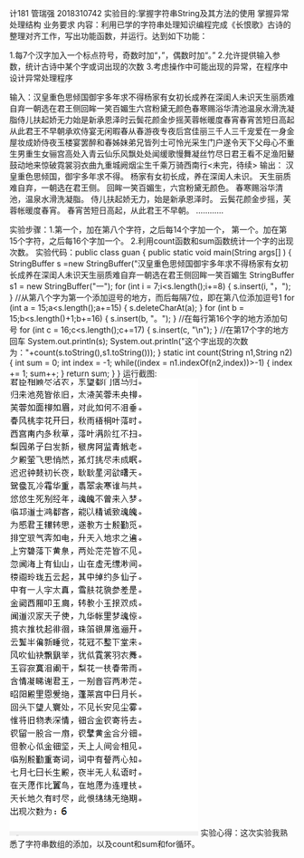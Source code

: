 计181 管瑞强 2018310742
实验目的:掌握字符串String及其方法的使用  掌握异常处理结构
业务要求
内容：利用已学的字符串处理知识编程完成《长恨歌》古诗的整理对齐工作，写出功能函数，并运行。达到如下功能：

1.每7个汉字加入一个标点符号，奇数时加“，”，偶数时加“。”
2.允许提供输入参数，统计古诗中某个字或词出现的次数
3.考虑操作中可能出现的异常，在程序中设计异常处理程序

输入：汉皇重色思倾国御宇多年求不得杨家有女初长成养在深闺人未识天生丽质难自弃一朝选在君王侧回眸一笑百媚生六宫粉黛无颜色春寒赐浴华清池温泉水滑洗凝脂侍儿扶起娇无力始是新承恩泽时云鬓花颜金步摇芙蓉帐暖度春宵春宵苦短日高起从此君王不早朝承欢侍宴无闲暇春从春游夜专夜后宫佳丽三千人三千宠爱在一身金屋妆成娇侍夜玉楼宴罢醉和春姊妹弟兄皆列士可怜光采生门户遂令天下父母心不重生男重生女骊宫高处入青云仙乐风飘处处闻缓歌慢舞凝丝竹尽日君王看不足渔阳鼙鼓动地来惊破霓裳羽衣曲九重城阙烟尘生千乘万骑西南行<未完，待续>
输出：
汉皇重色思倾国，御宇多年求不得。
杨家有女初长成，养在深闺人未识。
天生丽质难自弃，一朝选在君王侧。
回眸一笑百媚生，六宫粉黛无颜色。
春寒赐浴华清池，温泉水滑洗凝脂。
侍儿扶起娇无力，始是新承恩泽时。
云鬓花颜金步摇，芙蓉帐暖度春宵。
春宵苦短日高起，从此君王不早朝。
…………

实验步骤：1.第一个，加在第八个字符，之后每14个字加一个，       第一个。加在第15个字符，之后每16个字加一个。
         2.利用count函数和sum函数统计一个字的出现次数。
实验代码：public class guan {
        public static void main(String args[] ) {
	    StringBuffer s =new StringBuffer("汉皇重色思倾国御宇多年求不得杨家有女初长成养在深闺人未识天生丽质难自弃一朝选在君王侧回眸一笑百媚生
	       StringBuffer s1 = new StringBuffer("一");
	    for (int i = 7;i<s.length();i+=8) {
	        s.insert(i, "，");
	            }
	               //从第八个字为第一个添加逗号的地方，而后每隔7位，即在第八位添加逗号1
	       for (int a = 15;a<s.length();a+=15) {
	        s.deleteCharAt(a);
	            }
	        for (int b = 15;b<s.length()+1;b+=16) {
	             s.insert(b, "。");
	            }
	        //在每行第16个字的地方添加句号
	        for (int c = 16;c<s.length();c+=17) {
	            s.insert(c, "\n");
	            }
	        //在第17个字的地方回车
	       System.out.println(s);
	       System.out.println("这个字出现的次数为："+count(s.toString(),s1.toString()));
	   }
	  static int count(String n1,String n2) {
	    int sum = 0;
	    int index = -1;
	    while((index = n1.indexOf(n2,index))>-1) {
	     index += 1;
	     sum++;
	    }
	    return sum;
	  }
	}
  运行截图:![截图](https://github.com/lala-haha74/innovation/blob/master/%E6%88%AA%E5%9B%BE.png)
  实验心得：这次实验我熟悉了字符串数组的添加，以及count和sum和for循环。
